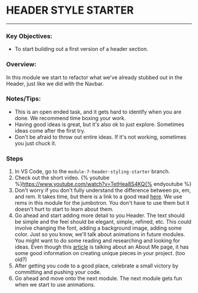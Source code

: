 # HEADER STYLE STARTER
---

### Key Objectives:
* To start building out a first version of a header section.

### Overview:
In this module we start to refactor what we've already stubbed out in the Header, just like we did with the Navbar.

### Notes/Tips:
* This is an open ended task, and it gets hard to identify when you are done. We recommend time boxing your work.
* Having good ideas is great, but it's also ok to just explore. Sometimes ideas come after the first try.
* Don't be afraid to throw out entire ideas. If it's not working, sometimes you just chuck it.

### Steps
1. In VS Code, go to the `module-7-header-styling-starter` branch.
2. Check out the short video. {% youtube %}https://www.youtube.com/watch?v=TetHea8S4KQ{% endyoutube %}
3. Don't worry if you don't fully understand the difference between px, em, and rem. It takes time, but there is a link to a good read [here](https://css-tricks.com/almanac/properties/f/font-size/). We use rems in this module for the jumbotron. You don't have to use them but it doesn't hurt to start to learn about them.
4. Go ahead and start adding more detail to you Header. The text should be simple and the feel should be elegant, simple, refined, etc. This could involve changing the font, adding a background image, adding some color. Just so you know, we'll talk about animations in future modules. You might want to do some reading and researching and looking for ideas. Even though this [article](https://www.smashingmagazine.com/2009/07/best-practices-for-effective-design-of-about-us-pages/) is talking about an About Me page, it has some good information on creating unique pieces in your project. (too old?)
5. After getting you code to a good place, celebrate a small victory by committing and pushing your code.
6. Go ahead and move onto the next module. The next module gets fun when we start to use animations.